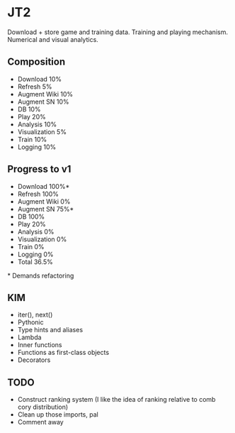# JT2
Download + store game and training data. Training and playing mechanism. Numerical and visual analytics.

## Composition
* Download	10%
* Refresh	5%
* Augment Wiki  10%
* Augment SN    10%
* DB 		10%
* Play		20%
* Analysis 	10%
* Visualization 5%
* Train		10%
* Logging 10%

## Progress to v1
* Download	100%\* 
* Refresh	100%
* Augment Wiki  0%
* Augment SN    75%\*
* DB 		100%
* Play		20%
* Analysis 	0%
* Visualization 0%
* Train		0%
* Logging 0%
* Total		36.5%

\* Demands refactoring


## KIM
* iter(), next()
* Pythonic
* Type hints and aliases
* Lambda
* Inner functions
* Functions as first-class objects
* Decorators

## TODO
* Construct ranking system (I like the idea of ranking relative to comb cory distribution)
* Clean up those imports, pal
* Comment away
